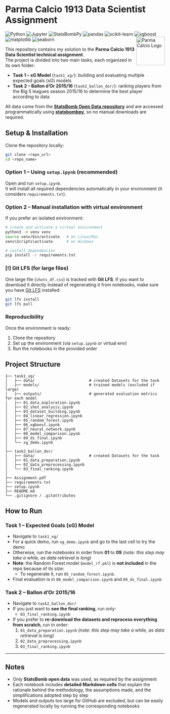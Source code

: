 # Parma Calcio 1913 Data Scientist Assignment

![Python](https://img.shields.io/badge/python-3.9%2B-blue.svg)
![Jupyter](https://img.shields.io/badge/Jupyter-Notebook-orange.svg)
![StatsBombPy](https://img.shields.io/badge/StatsBombPy-1.13.0-red.svg)
![pandas](https://img.shields.io/badge/pandas-2.2.0-blue.svg)
![scikit-learn](https://img.shields.io/badge/scikit--learn-1.5.0-orange.svg)
![xgboost](https://img.shields.io/badge/xgboost-2.0.0-green.svg)
![matplotlib](https://img.shields.io/badge/matplotlib-3.9.0-yellow.svg)
![seaborn](https://img.shields.io/badge/seaborn-0.13.0-teal.svg)
<img src="https://upload.wikimedia.org/wikipedia/it/thumb/9/9a/Parmastemma.png/972px-Parmastemma.png?20130510204047" alt="Parma Calcio Logo" width="90" align="right"/>

This repository contains my solution to the **Parma Calcio 1913 Data Scientist technical assignment**.  
The project is divided into two main tasks, each organized in its own folder:

- **Task 1 – xG Model** (`task1_xg/`): building and evaluating multiple expected goals (xG) models  
- **Task 2 – Ballon d’Or 2015/16** (`task2_ballon_dor/`): ranking players from the Big 5 leagues season 2015/16 to determine the best player according to data  

All data come from the **[StatsBomb Open Data repository](https://github.com/statsbomb/open-data)** and are accessed programmatically using **[statsbombpy](https://github.com/statsbomb/statsbombpy)**, so no manual downloads are required.

## Setup & Installation

Clone the repository locally:

```bash
git clone <repo_url>
cd <repo_name>
```

### Option 1 – Using `setup.ipynb` (recommended)
Open and run `setup.ipynb`.  
It will install all required dependencies automatically in your environment (it considers `requirements.txt`).

### Option 2 – Manual installation with virtual environment
If you prefer an isolated environment:

```bash
# create and activate a virtual environment
python3 -m venv venv
source venv/bin/activate   # on Linux/Mac
venv\Scripts\activate      # on Windows

# install dependencies
pip install -r requirements.txt
```

### [!] Git LFS (for large files)
One large file (`shots_df.csv`) is tracked with **Git LFS**. If you want to download it directly instead of regenerating it from notebooks, make sure you have [Git LFS](https://git-lfs.github.com/) installed:

```bash
git lfs install
git lfs pull
```

### Reproducibility

Once the environment is ready:

1. Clone the repository  
2. Set up the environment (via `setup.ipynb` or virtual env)  
3. Run the notebooks in the provided order  

## Project Structure

```
├── task1_xg/                      
│   ├── data/                        # created Datasets for the task
│   ├── models/                      # trained models (excluded if large)
│   ├── outputs/                     # generated evaluation metrics for each model
│   ├── 01_data_exploration.ipynb  
│   ├── 02_shot_analysis.ipynb     
│   ├── 03_dataset_building.ipynb  
│   ├── 04_linear_regression.ipynb 
│   ├── 05_random_forest.ipynb     
│   ├── 06_xgboost.ipynb           
│   ├── 07_neural_network.ipynb    
│   ├── 08_model_comparison.ipynb  
│   ├── 09_ds_final.ipynb          
│   └── xg_demo.ipynb              
│
├── task2_ballon_dor/              
│   ├── data/                        # created Datasets for the task            
│   ├── 01_data_preparation.ipynb  
│   ├── 02_data_preprocessing.ipynb
│   └── 03_final_ranking.ipynb     
│
├── Assignment.pdf                 
├── requirements.txt               
├── setup.ipynb                    
├── README.md                      
└── .gitignore / .gitattributes
```

## How to Run

### Task 1 – Expected Goals (xG) Model
- Navigate to `task1_xg/`
- For a quick demo, run `xg_demo.ipynb` and go to the last cell to try the demo
- Otherwise, run the notebooks in order from **01** to **09** *(note: this step may take a while, as data retrieval is long)*  
- **Note**: the Random Forest model (`model_rf.pkl`) is **not included** in the repo because of its size:
  - To regenerate it, run `05_random_forest.ipynb`.  
- Final evaluation is in `08_model_comparison.ipynb` and `09_ds_final.ipynb`

### Task 2 – Ballon d’Or 2015/16

- Navigate to `task2_ballon_dor/`
- If you just want to **see the final ranking**, run only:  
  - `03_final_ranking.ipynb`  
- If you prefer to **re-download the datasets and reprocess everything from scratch**, run in order:  
  1. `01_data_preparation.ipynb`  *(note: this step may take a while, as data retrieval is long)*  
  2. `02_data_preprocessing.ipynb`  
  3. `03_final_ranking.ipynb`
     
---

## Notes

- Only **StatsBomb open data** was used, as required by the assignment
- Each notebook includes **detailed Markdown cells** that explain the rationale behind the methodology, the assumptions made, and the simplifications adopted step by step
- Models and outputs too large for GitHub are excluded, but can be easily regenerated locally by running the corresponding notebooks
